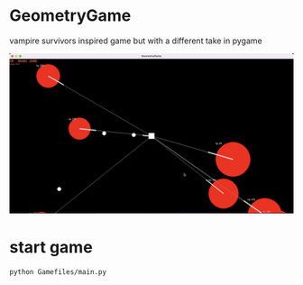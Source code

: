 # GeometryGame
vampire survivors inspired game but with a different take in pygame

![Screenshot](screenshot.png)

# start game
``` bash
python Gamefiles/main.py
```
